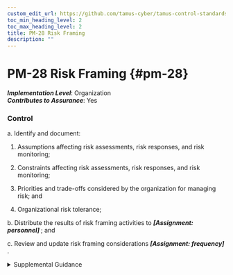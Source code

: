 ```yaml
---
custom_edit_url: https://github.com/tamus-cyber/tamus-control-standards/tree/main/content/tamus.edu/TAMUS_profile.yaml
toc_min_heading_level: 2
toc_max_heading_level: 2
title: PM-28 Risk Framing
description: ""
---
```


# PM-28 Risk Framing {#pm-28}

_**Implementation Level**_: Organization\
_**Contributes to Assurance**_: Yes

### Control



a. Identify and document:

1. Assumptions affecting risk assessments, risk responses, and risk monitoring;

2. Constraints affecting risk assessments, risk responses, and risk monitoring;

3. Priorities and trade-offs considered by the organization for managing risk; and

4. Organizational risk tolerance;

b. Distribute the results of risk framing activities to <strong title="pm-28_odp.01"> <em>[Assignment: personnel]</em> </strong> ; and

c. Review and update risk framing considerations <strong title="pm-28_odp.02"> <em>[Assignment: frequency]</em> </strong>.


<details><summary>Supplemental Guidance</summary>Risk framing is most effective when conducted at the organization level and in consultation with stakeholders throughout the organization including mission, business, and system owners. The assumptions, constraints, risk tolerance, priorities, and trade-offs identified as part of the risk framing process inform the risk management strategy, which in turn informs the conduct of risk assessment, risk response, and risk monitoring activities. Risk framing results are shared with organizational personnel, including mission and business owners, information owners or stewards, system owners, authorizing officials, senior agency information security officer, senior agency official for privacy, and senior accountable official for risk management.</details>
